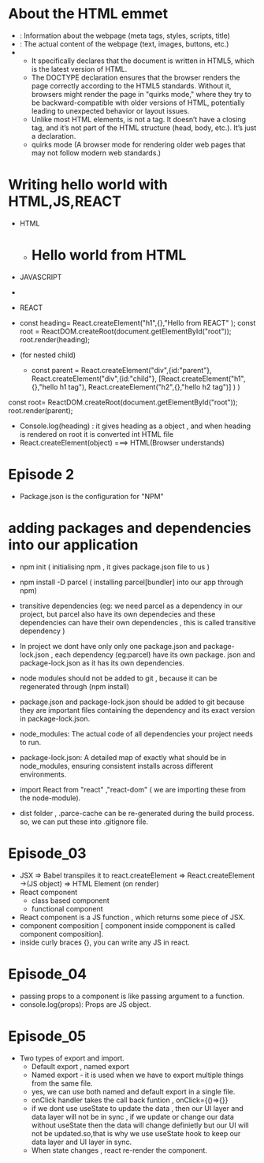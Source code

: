 # About the HTML emmet 
- <head>: Information about the webpage (meta tags, styles, scripts, title)
- <body>: The actual content of the webpage (text, images, buttons, etc.)
- <!DOCTYPE html>
  - It specifically declares that the document is written in HTML5, which is the latest version of HTML.
  - The DOCTYPE declaration ensures that the browser renders the page correctly according to the HTML5 standards. Without it, browsers might render the page in "quirks mode," where they try to be backward-compatible with older versions of HTML, potentially leading to unexpected behavior or layout issues.
  - Unlike most HTML elements, <!DOCTYPE html> is not a tag. It doesn’t have a closing tag, and it’s not part of the HTML structure (head, body, etc.). It’s just a declaration.
  - quirks mode (A browser mode for rendering older web pages that may not follow modern web standards.)

# Writing hello world with HTML,JS,REACT

- HTML
  -  <div id="root">
       <h1>Hello world from HTML</h1>
    </div>

- JAVASCRIPT
 - <script>
      const heading=document.createElement("h1");
      heading.innerHTML="Hello world from Javascript";
      const root=document.getElementById("root");
      root.appendChild(heading);
    </script>

- REACT
 - const heading= React.createElement("h1",{},"Hello from REACT" );
   const root = ReactDOM.createRoot(document.getElementById("root"));
   root.render(heading);

 - (for nested child)
   - const parent = React.createElement("div",{id:"parent"},
    React.createElement("div",{id:"child"},
        [React.createElement("h1",{},"hello h1 tag"),
        React.createElement("h2",{},"hello h2 tag")]
    )
)

const root= ReactDOM.createRoot(document.getElementById("root"));
root.render(parent);

- Console.log(heading) : it gives heading as a object , and when heading is rendered on root it is converted int HTML file 
- React.createElement(object)  ===>  HTML(Browser understands)

   

# Episode 2 

- Package.json is the configuration for "NPM"

# adding packages and dependencies into our application

- npm init ( initialising npm , it gives package.json file to us )
- npm install -D parcel ( installing parcel[bundler] into our app through npm)
- transitive dependencies (eg: we need parcel as a dependency in our project, but parcel also have its own dependecies and      these dependencies can have their own dependencies , this is called transitive dependency )
- In project we dont have only only one package.json and package-lock.json , each dependency (eg:parcel) have its own package.  json and package-lock.json as it has its own dependencies.
- node modules should not be added to git , because it can be regenerated through (npm install)
- package.json and package-lock.json should be added to git because they are important files containing the dependency and its exact version in package-lock.json.

- node_modules: The actual code of all dependencies your project needs to run.
- package-lock.json: A detailed map of exactly what should be in node_modules, ensuring consistent installs across different environments.

- import React from "react" ,"react-dom" ( we are importing these from the node-module).
- dist folder , .parce-cache can be re-generated during the build process. so, we can put these into .gitignore file.

# Episode_03

- JSX => Babel transpiles it to react.createElement => React.createElement ->(JS object) => HTML Element (on render)
- React component
  - class based component
  - functional component
- React component is a JS function , which returns some piece of JSX.
- component composition [ component inside compponent is called component composition].
- inside curly braces {}, you can write any JS in react.

# Episode_04

- passing props to a component is like passing argument to a function.
- console.log(props): Props are JS object.

# Episode_05

- Two types of export and import.
  - Default export , named export 
  - Named export - it is used when we have to export multiple things from the same file.
  - yes, we can use both named and default export in a single file.
  - onClick handler takes the call back funtion , onClick={()=>{}}
  - if we dont use useState to update the data , then our UI layer and data layer will not be in sync , if we update or change our data without useState then the data will change definietly but our UI will not be updated.so,that is why we use useState hook to keep our data layer and UI layer in sync. 
  - When state changes , react re-render the component.
